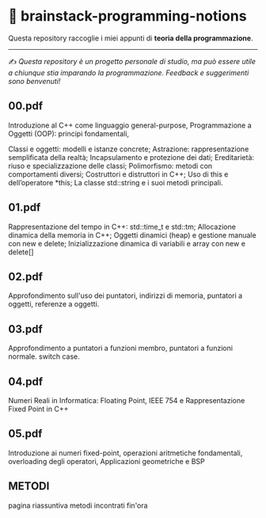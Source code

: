 # 🧠 brainstack-programming-notions

Questa repository raccoglie i miei appunti di **teoria della programmazione**.

---

✍️ *Questa repository è un progetto personale di studio, ma può essere utile a chiunque stia imparando la programmazione. Feedback e suggerimenti sono benvenuti!*

## 00.pdf
Introduzione al C++ come linguaggio general-purpose, Programmazione a Oggetti (OOP): principi fondamentali,

Classi e oggetti: modelli e istanze concrete; Astrazione: rappresentazione semplificata della realtà; Incapsulamento e protezione dei dati;
Ereditarietà: riuso e specializzazione delle classi; Polimorfismo: metodi con comportamenti diversi; Costruttori e distruttori in C++; Uso di this e dell’operatore *this; La classe std::string e i suoi metodi principali.

## 01.pdf
Rappresentazione del tempo in C++: std::time_t e std::tm; Allocazione dinamica della memoria in C++; Oggetti dinamici (heap) e gestione manuale con new e delete; Inizializzazione dinamica di variabili e array con new e delete[]

## 02.pdf
Approfondimento sull'uso dei puntatori, indirizzi di memoria, puntatori a oggetti, referenze a oggetti.

## 03.pdf

Approfondimento a puntatori a funzioni membro, puntatori a funzioni normale. switch case.

## 04.pdf
Numeri Reali in Informatica: Floating Point, IEEE 754 e Rappresentazione Fixed Point in C++

## 05.pdf
Introduzione ai numeri fixed-point, operazioni aritmetiche fondamentali, overloading degli operatori, Applicazioni geometriche e BSP
## METODI
pagina riassuntiva metodi incontrati fin'ora

